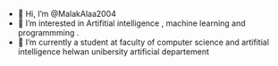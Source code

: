 - 👋 Hi, I’m @MalakAlaa2004
- 👀 I’m interested in Artifitial intelligence , machine learning and programmming .
- 🌱 I’m currently a student at faculty of computer science and artifitial intelligence helwan unibersity artificial departement 

<!---
MalakAlaa2004/MalakAlaa2004 is a ✨ special ✨ repository because its `README.md` (this file) appears on your GitHub profile.
--->
